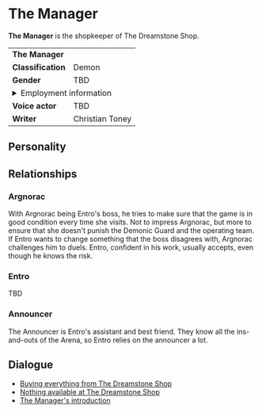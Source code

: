 # The Manager
**The Manager** is the shopkeeper of The Dreamstone Shop.

<table>
  <tbody>
    <tr>
      <td colspan="2">
        <b>The Manager</b>
      </td>
    </tr>
    <tr>
      <td>
        <b>Classification</b>
      </td>
      <td>Demon</td>
    </tr>
    <tr>
      <td>
        <b>Gender</b>
      </td>
      <td>TBD</td>
    </tr>
    <tr>
      <td colspan="2">
        <details>
          <summary>Employment information</summary>
          <table>
            <tbody>
              <tr>
                <td>
                  <b>Affiliation</b>
                </td>
                <td>
                  <b>Underworld:</b><br />
                  Greed Faction
                </td>
              </tr>
              <tr>
                <td>
                  <b>Title</b>
                </td>
                <td>
                  Shopkeeper, The Dreamstone Shop
                </td>
              </tr>
              <tr>
                <td>
                  <b>Boss</b>
                </td>
                <td>
                  Argnorac (in the DemoDemons Arena)<br />
                  Coin (everywhere else)
                </td>
              </tr>
            </tbody>
          </table>
        </details>
      </td>
    </tr>
    <tr>
      <td>
        <b>Voice actor</b>
      </td>
      <td>TBD</td>
    </tr>
    <tr>
      <td>
        <b>Writer</b>
      </td>
      <td>Christian Toney</td>
    </tr>
  </tbody>
<table>

## Personality


## Relationships
### Argnorac
With Argnorac being Entro's boss, he tries to make sure that the game is in good condition every time she visits. Not to impress Argnorac, but more to ensure that she doesn't punish the Demonic Guard and the operating team. If Entro wants to change something that the boss disagrees with, Argnorac challenges him to duels. Entro, confident in his work, usually accepts, even though he knows the risk. 

### Entro
TBD

### Announcer
The Announcer is Entro's assistant and best friend. They know all the ins-and-outs of the Arena, so Entro relies on the announcer a lot.

## Dialogue
* [Buying everything from The Dreamstone Shop](/scripts/dreamstone-shop-bought-everything.md)
* [Nothing available at The Dreamstone Shop](/scripts/dreamstone-shop-nothing-available.md)
* [The Manager's introduction](/scripts/the-manager-introduction.md)